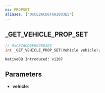 ```yaml
---
ns: PROPSET
aliases: ["0xCE2ACD6F602803E5"]
---
```

## _GET_VEHICLE_PROP_SET

```c
// 0xCE2ACD6F602803E5
int _GET_VEHICLE_PROP_SET(Vehicle vehicle);
```

```
NativeDB Introduced: v1207
```

## Parameters
* **vehicle**:
